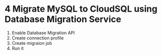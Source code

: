 # 4 Migrate MySQL to CloudSQL using Database Migration Service

1. Enable Database Migration API
2. Create connection profile
3. Create migraion job
4. Run it
